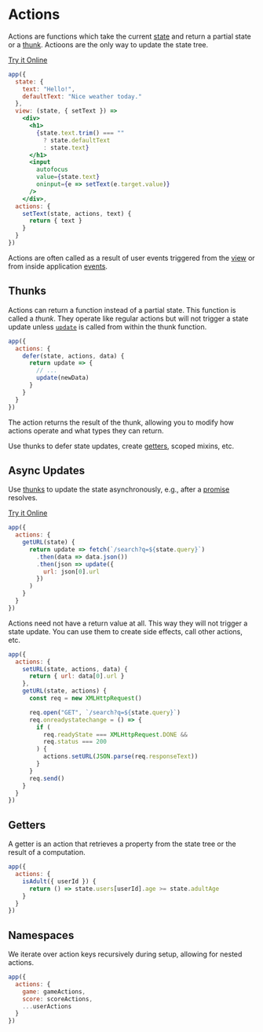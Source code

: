 # Actions


Actions are functions which take the current [state](/docs/state.md) and return a partial state or a [thunk](#thunks). Actioons are the only way to update the state tree.

[Try it Online](https://codepen.io/hyperapp/pen/qRMEGX?editors=0010)

```jsx
app({
  state: {
    text: "Hello!",
    defaultText: "Nice weather today."
  },
  view: (state, { setText }) =>
    <div>
      <h1>
        {state.text.trim() === ""
          ? state.defaultText
          : state.text}
      </h1>
      <input
        autofocus
        value={state.text}
        oninput={e => setText(e.target.value)}
      />
    </div>,
  actions: {
    setText(state, actions, text) {
      return { text }
    }
  }
})
```

Actions are often called as a result of user events triggered from the [view](/docs/view.md) or from inside application [events](/docs/events.md).

## Thunks

Actions can return a function instead of a partial state. This function is called a _thunk_. They operate like regular actions but will not trigger a state update unless [`update`](/docs/api.md#update) is called from within the thunk function.

```jsx
app({
  actions: {
    defer(state, actions, data) {
      return update => {
        // ...
        update(newData)
      }
    }
  }
})
```

The action returns the result of the thunk, allowing you to modify how actions operate and what types they can return.

Use thunks to defer state updates, create [getters](#getters), scoped mixins, etc.

## Async Updates

Use [thunks](#thunks) to update the state asynchronously, e.g., after a [promise](https://developer.mozilla.org/en-US/docs/Web/JavaScript/Reference/Global_Objects/Promise) resolves.

[Try it Online](https://codepen.io/hyperapp/pen/ZeByKv?editors=0010)

```jsx
app({
  actions: {
    getURL(state) {
      return update => fetch(`/search?q=${state.query}`)
        .then(data => data.json())
        .then(json => update({
          url: json[0].url
        })
      )
    }
  }
})
```

Actions need not have a return value at all. This way they will not trigger a state update. You can use them to create side effects, call other actions, etc.

```jsx
app({
  actions: {
    setURL(state, actions, data) {
      return { url: data[0].url }
    },
    getURL(state, actions) {
      const req = new XMLHttpRequest()

      req.open("GET", `/search?q=${state.query}`)
      req.onreadystatechange = () => {
        if (
          req.readyState === XMLHttpRequest.DONE &&
          req.status === 200
        ) {
          actions.setURL(JSON.parse(req.responseText))
        }
      }
      req.send()
    }
  }
})
```

## Getters

A getter is an action that retrieves a property from the state tree or the result of a computation.

```jsx
app({
  actions: {
    isAdult({ userId }) {
      return () => state.users[userId].age >= state.adultAge
    }
  }
})
```

## Namespaces

We iterate over action keys recursively during setup, allowing for nested actions.

```jsx
app({
  actions: {
    game: gameActions,
    score: scoreActions,
    ...userActions
  }
})
```

